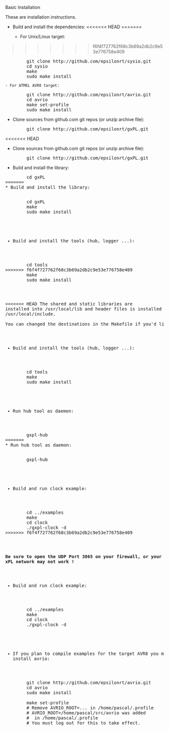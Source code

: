 Basic Installation

These are installation instructions.

* Build and install the dependencies:
<<<<<<< HEAD
=======

    - For Unix/Linux target:
>>>>>>> f6f4f727762f68c3b69a2db2c9e53e776758e409

<pre class="fragment">
        git clone http://github.com/epsilonrt/sysio.git
        cd sysio
        make
        sudo make install
</pre>
    - For ATMEL AVR8 target:

<pre class="fragment">
        git clone http://github.com/epsilonrt/avrio.git
        cd avrio
        make set-profile
        sudo make install
</pre>

* Clone sources from github.com git repos (or unzip archive file):

<pre class="fragment">
        git clone http://github.com/epsilonrt/gxPL.git
</pre>


<<<<<<< HEAD
* Clone sources from github.com git repos (or unzip archive file):

<pre class="fragment">
        git clone http://github.com/epsilonrt/gxPL.git
</pre>


* Build and install the library:

<pre class="fragment">
        cd gxPL
=======
* Build and install the library:

<pre class="fragment">
        cd gxPL
        make
        sudo make install
</pre>

* Build and install the tools (hub, logger ...):

<pre class="fragment">
        cd tools
>>>>>>> f6f4f727762f68c3b69a2db2c9e53e776758e409
        make
        sudo make install
</pre>

<<<<<<< HEAD
The shared and static libraries are installed into /usr/local/lib and 
header files is installed in /usr/local/include.  
You can changed the destinations in the Makefile if you'd like.

* Build and install the tools (hub, logger ...):

<pre class="fragment">
        cd tools
        make
        sudo make install
</pre>

* Run hub tool as daemon:

<pre class="fragment">
        gxpl-hub
=======
* Run hub tool as daemon:

<pre class="fragment">
        gxpl-hub
</pre>

* Build and run clock example:

<pre class="fragment">
        cd ../examples
        make
        cd clock
        ./gxpl-clock -d
>>>>>>> f6f4f727762f68c3b69a2db2c9e53e776758e409
</pre>

**Be sure to open the UDP Port 3865 on your firewall, or your xPL 
network may not work !**

* Build and run clock example:

<pre class="fragment">
        cd ../examples
        make
        cd clock
        ./gxpl-clock -d
</pre>

* If you plan to compile examples for the target AVR8 you must also install avrio:

<pre class="fragment">
        git clone http://github.com/epsilonrt/avrio.git
        cd avrio
        sudo make install
        
        make set-profile
        # Remove AVRIO_ROOT=... in /home/pascal/.profile
        # AVRIO_ROOT=/home/pascal/src/avrio was added
        #  in /home/pascal/.profile
        # You must log out for this to take effect.
</pre>
